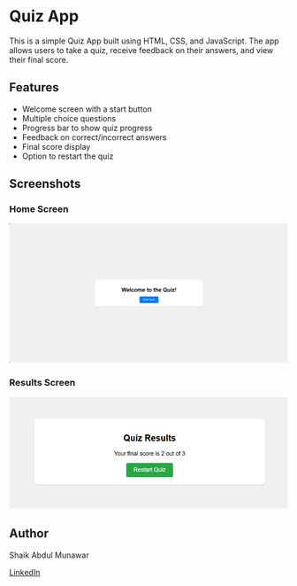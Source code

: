 # Quiz App

This is a simple Quiz App built using HTML, CSS, and JavaScript. The app allows users to take a quiz, receive feedback on their answers, and view their final score.

## Features

- Welcome screen with a start button
- Multiple choice questions
- Progress bar to show quiz progress
- Feedback on correct/incorrect answers
- Final score display
- Option to restart the quiz

## Screenshots

### Home Screen
![Home Screen](Images/Home_page.png)

### Results Screen
![Results Screen](Images/Result_page.png)

## Author

Shaik Abdul Munawar

[LinkedIn](https://www.linkedin.com/in/shaik-abdul-munawar-b35821284)
